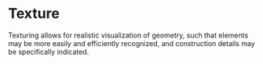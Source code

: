 Texture
=======

Texturing allows for realistic visualization of geometry, such that elements may be more easily and efficiently recognized, and construction details may be specifically indicated.
